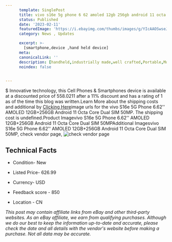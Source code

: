 ```yaml
---
      template: SinglePost
      title: vivo s16e 5g phone 6 62 amoled 12gb 256gb android 11 octa core dual sim 50mp
      status: Published
      date: '2023-02-11'
      featuredImage: 'https://i.ebayimg.com/thumbs/images/g/YIcAAOSwseJjpUJ8/s-l225.jpg'
      category: News , Updates

      excerpt: >-
        [smartphone,device ,hand held device]
      meta:
      canonicalLink: ''
      description: [handheld,industrially made,well crafted,Portable,Mobile,Compact,Convenient,Lightweight,Maneuverable,Man-portable,Miniature,Carriable,Hand-held,Light,Holdable,Transportable,Mobile device,Pocket-sized,On-the-go,Wireless,Cordless,Compact size,Convenient size, smartphone,device ,hand held device]
      noindex: false

        
---
```

$
    Innovative technology, this Cell Phones & Smartphones device is available at a discounted price of 558.0211 after a 11% discount and has a rating of 1 as of the time this blog was written.Learn More about the shipping costs and additional by [Clicking Here](https://www.ebay.com/itm/325473653197?hash=item4bc7bdd1cd%3Ag%3AYIcAAOSwseJjpUJ8&mkevt=1&mkcid=1&mkrid=711-53200-19255-0&campid=%253CePNCampaignId%253E&customid=%253CreferenceId%253E&toolid=10049)image urls for the vivo S16e 5G Phone 6.62'' AMOLED 12GB+256GB Android 11 Octa Core Dual SIM 50MP. The shipping cost is undefined.Product Imagevivo S16e 5G Phone 6.62'' AMOLED 12GB+256GB Android 11 Octa Core Dual SIM 50MPAdditional Imagesvivo S16e 5G Phone 6.62'' AMOLED 12GB+256GB Android 11 Octa Core Dual SIM 50MP, check vendor page, ![check vendor page](https://origin-galleryplus.ebayimg.com/ws/web/325473653197_2_0_1/225x225.jpg,https://origin-galleryplus.ebayimg.com/ws/web/325473653197_3_0_1/225x225.jpg,https://origin-galleryplus.ebayimg.com/ws/web/325473653197_4_0_1/225x225.jpg,https://origin-galleryplus.ebayimg.com/ws/web/325473653197_5_0_1/225x225.jpg,https://origin-galleryplus.ebayimg.com/ws/web/325473653197_6_0_1/225x225.jpg,https://origin-galleryplus.ebayimg.com/ws/web/325473653197_7_0_1/225x225.jpg,https://origin-galleryplus.ebayimg.com/ws/web/325473653197_8_0_1/225x225.jpg,https://origin-galleryplus.ebayimg.com/ws/web/325473653197_9_0_1/225x225.jpg)
    
    

 ## Technical Facts 



     
      

 - Condition- New 


      

 - Listed Price- 626.99 


      

 - Currency- USD 


      

 - Feedback score - 850 


      

 - Location - CN 


      
      

 *_This post may contain affiliate links from eBay and other third-party websites. As an eBay affiliate, we earn from qualifying purchases. Although we do our best to keep the information up-to-date and accurate, please check the date and all details with the vendor's website before making a purchase. Not all data may be accurate._*



    
    
    
    
    